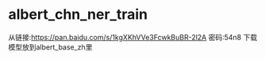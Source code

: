 # albert_chn_ner_train

从链接:https://pan.baidu.com/s/1kgXKhVVe3FcwkBuBR-2l2A  密码:54n8
下载模型放到albert_base_zh里